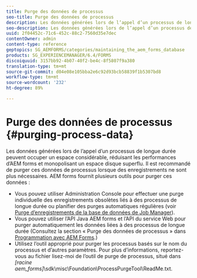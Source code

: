 ```yaml
---
title: Purge des données de processus
seo-title: Purge des données de processus
description: Les données générées lors de l’appel d’un processus de longue durée peuvent occuper un espace considérable, réduisant les performances d’AEM forms et monopolisant un espace disque superflu. Découvrez comment vous pouvez purger des données de processus.
seo-description: Les données générées lors de l’appel d’un processus de longue durée peuvent occuper un espace considérable, réduisant les performances d’AEM forms et monopolisant un espace disque superflu. Découvrez comment vous pouvez purger des données de processus.
uuid: 2f04452c-71c6-452c-88c2-7560d35e7dec
contentOwner: admin
content-type: reference
geptopics: SG_AEMFORMS/categories/maintaining_the_aem_forms_database
products: SG_EXPERIENCEMANAGER/6.4/FORMS
discoiquuid: 3157bb92-4b07-40f2-be4c-8f5807f9a380
translation-type: tm+mt
source-git-commit: d04e08e105bba2e6c92d93bcb58839f1b5307bd8
workflow-type: tm+mt
source-wordcount: '232'
ht-degree: 89%

---
```



# Purge des données de processus {#purging-process-data}

Les données générées lors de l’appel d’un processus de longue durée peuvent occuper un espace considérable, réduisant les performances d’AEM forms et monopolisant un espace disque superflu. Il est recommandé de purger ces données de processus lorsque des enregistrements ne sont plus nécessaires. AEM forms fournit plusieurs outils pour purger ces données :

* Vous pouvez utiliser Administration Console pour effectuer une purge individuelle des enregistrements obsolètes liés à des processus de longue durée ou planifier des purges automatiques régulières (voir [Purge d’enregistrements de la base de données de Job Manager](/help/forms/using/admin-help/purge-records-job-manager-database.md#purge-records-from-the-job-manager-database)).
* Vous pouvez utiliser l’API Java AEM forms et l’API du service Web pour purger automatiquement les données liées à des processus de longue durée (Consultez la section « Purge des données de processus » dans [Programmation avec AEM Forms](https://www.adobe.com/go/learn_aemforms_programming_63).)
* Utilisez l’outil approprié pour purger les processus basés sur le nom du processus et d’autres paramètres. Pour plus d’informations, reportez-vous au fichier lisez-moi de l’outil de purge de processus, situé dans *[racine aem_forms]*\sdk\misc\Foundation\ProcessPurgeTool\ReadMe.txt.

